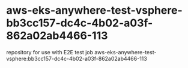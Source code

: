 # aws-eks-anywhere-test-vsphere-bb3cc157-dc4c-4b02-a03f-862a02ab4466-113
repository for use with E2E test job aws-eks-anywhere-test-vsphere:bb3cc157-dc4c-4b02-a03f-862a02ab4466-113
